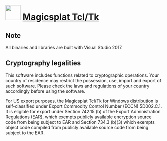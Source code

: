 ﻿# <img src="https://cdn.jsdelivr.net/gh/chtof/chocolatey-packages/automatic/magicsplat-tcl-tk-installer/magicsplat-tcl-tk-installer.png" width="48" height="48"/> [Magicsplat Tcl/Tk](https://chocolatey.org/packages/magicsplat-tcl-tk-installer)

## Note
All binaries and libraries are built with Visual Studio 2017.

## Cryptography legalities
This software includes functions related to cryptographic operations. Your country of residence may restrict the possession, use, import and export of such software. Please check the laws and regulations of your country accordingly before using the software.

For US export purposes, the Magicsplat Tcl/Tk for Windows distribution is self-classified under Export Commodity Control Number (ECCN) 5D002.C.1. It is eligible for export under Section 742.15 (b) of the Export Administration Regulations (EAR), which exempts publicly available encryption source code from being subject to EAR and Section 734.3 (b)(3) which exempts object code compiled from publicly available source code from being subject to the EAR.